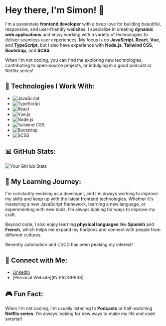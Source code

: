 # Hey there, I'm Simon! 👋

I'm a passionate **frontend developer** with a deep love for building beautiful, responsive, and user-friendly websites. I specialize in creating **dynamic web applications** and enjoy working with a variety of technologies to deliver seamless user experiences. My focus is on **JavaScript**, **React**, **Vue**, and **TypeScript**, but I also have experience with **Node.js**, **Tailwind CSS**, **Bootstrap**, and **SCSS**.

When I'm not coding, you can find me exploring new technologies, contributing to open-source projects, or indulging in a good podcast or Netflix series!

## 🚀 Technologies I Work With:
- ![JavaScript](https://img.shields.io/badge/-JavaScript-F7DF1E?style=flat&logo=javascript&logoColor=black)
- ![TypeScript](https://img.shields.io/badge/-TypeScript-3178C6?style=flat&logo=typescript&logoColor=white)
- ![React](https://img.shields.io/badge/-React-61DAFB?style=flat&logo=react&logoColor=black)
- ![Vue.js](https://img.shields.io/badge/-Vue.js-4FC08D?style=flat&logo=vue.js&logoColor=white)
- ![Node.js](https://img.shields.io/badge/-Node.js-339933?style=flat&logo=node.js&logoColor=white)
- ![Tailwind CSS](https://img.shields.io/badge/-Tailwind_CSS-06B6D4?style=flat&logo=tailwind-css&logoColor=white)
- ![Bootstrap](https://img.shields.io/badge/-Bootstrap-7952B3?style=flat&logo=bootstrap&logoColor=white)
- ![SCSS](https://img.shields.io/badge/-SCSS-CC6699?style=flat&logo=sass&logoColor=white)

## 📊 GitHub Stats:
![Your GitHub Stats](https://github-readme-stats.vercel.app/api?username=Sinyedu&show_icons=true&hide_title=true&count_private=true)

## 🌱 My Learning Journey:
I'm constantly evolving as a developer, and I'm always working to improve my skills and keep up with the latest frontend technologies. Whether it's mastering a new JavaScript framework, learning a new language, or experimenting with new tools, I’m always looking for ways to improve my craft.

Beyond code, I also enjoy learning **physical languages** like **Spanish** and **French**, which helps me expand my horizons and connect with people from different cultures.

Recently automation and CI/CD has been peaking my interest!


## 🔗 Connect with Me:
- [LinkedIn](https://www.linkedin.com/in/simonnyblom/)
- [Personal Website](IN PROGRESS)

## 🎮 Fun Fact:
When I'm not coding, I'm usually listening to **Podcasts** or half-watching **Netflix series**. I’m always looking for new ways to make my life and code smarter!
